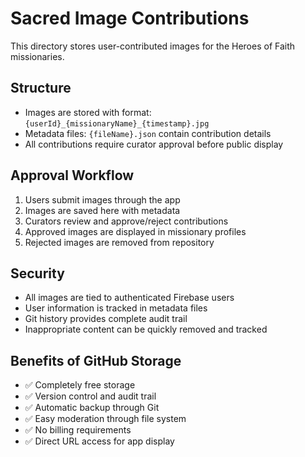 # Sacred Image Contributions

This directory stores user-contributed images for the Heroes of Faith missionaries.

## Structure
- Images are stored with format: `{userId}_{missionaryName}_{timestamp}.jpg`
- Metadata files: `{fileName}.json` contain contribution details
- All contributions require curator approval before public display

## Approval Workflow
1. Users submit images through the app
2. Images are saved here with metadata
3. Curators review and approve/reject contributions
4. Approved images are displayed in missionary profiles
5. Rejected images are removed from repository

## Security
- All images are tied to authenticated Firebase users
- User information is tracked in metadata files
- Git history provides complete audit trail
- Inappropriate content can be quickly removed and tracked

## Benefits of GitHub Storage
- ✅ Completely free storage
- ✅ Version control and audit trail  
- ✅ Automatic backup through Git
- ✅ Easy moderation through file system
- ✅ No billing requirements
- ✅ Direct URL access for app display